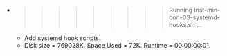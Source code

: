 * >>>>>>>>> Running inst-min-con-03-systemd-hooks.sh ...
  * Add systemd hook scripts.
  * Disk size = 769028K. Space Used = 72K. Runtime = 00:00:00:01.
